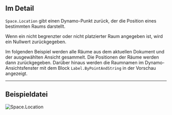 ## Im Detail
`Space.Location` gibt einen Dynamo-Punkt zurück, der die Position eines bestimmten Raums darstellt.

Wenn ein nicht begrenzter oder nicht platzierter Raum angegeben ist, wird ein Nullwert zurückgegeben.

Im folgenden Beispiel werden alle Räume aus dem aktuellen Dokument und der ausgewählten Ansicht gesammelt. Die Positionen der Räume werden dann zurückgegeben. Darüber hinaus werden die Raumnamen im Dynamo-Ansichtsfenster mit dem Block `Label.ByPointAndString` in der Vorschau angezeigt.

___
## Beispieldatei

![Space.Location](./Revit.Elements.Space.Location_img.jpg)
